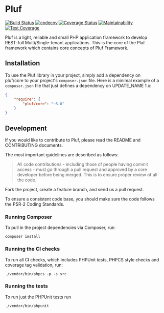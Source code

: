 # Pluf

[![Build Status](https://travis-ci.com/pluf/core.svg?branch=master)](https://travis-ci.com/pluf/core)
[![codecov](https://codecov.io/gh/pluf/core/branch/master/graph/badge.svg)](https://codecov.io/gh/pluf/core)
[![Coverage Status](https://coveralls.io/repos/github/pluf/core/badge.svg)](https://coveralls.io/github/pluf/core)
[![Maintainability](https://api.codeclimate.com/v1/badges/9e1457dbf2f0bcc8b953/maintainability)](https://codeclimate.com/github/pluf/core/maintainability)
[![Test Coverage](https://api.codeclimate.com/v1/badges/9e1457dbf2f0bcc8b953/test_coverage)](https://codeclimate.com/github/pluf/core/test_coverage)

Pluf is a light, reliable and small PHP application framework to develop REST-full Multi/Single-tenant applications. This is the core of the Pluf framework which contains core concepts of Pluf Framework.


## Installation

To use the Pluf library in your project, simply add a dependency on pluf/core
to your project's `composer.json` file. Here is a minimal example of a `composer.json`
file that just defines a dependency on UPDATE_NAME 1.x:

```json
{
    "require": {
        "pluf/core": "~6.0"
    }
}
```

## Development

If you would like to contribute to Pluf, please read the README and CONTRIBUTING documents.

The most important guidelines are described as follows:

>All code contributions - including those of people having commit access - must go through a pull request and approved by a core developer before being merged. This is to ensure proper review of all the code.

Fork the project, create a feature branch, and send us a pull request.

To ensure a consistent code base, you should make sure the code follows the PSR-2 Coding Standards.

### Running Composer

To pull in the project dependencies via Composer, run:

    composer install

### Running the CI checks

To run all CI checks, which includes PHPUnit tests, PHPCS style checks and coverage tag validation, run:

    ./vendor/bin/phpcs -p -s src
    
### Running the tests

To run just the PHPUnit tests run

    ./vendor/bin/phpunit

